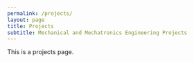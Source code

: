 ```yaml
---
permalink: /projects/
layout: page
title: Projects
subtitle: Mechanical and Mechatronics Engineering Projects
---
```

This is a projects page.